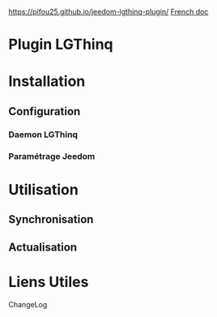 https://pifou25.github.io/jeedom-lgthinq-plugin/ [French doc](https://pifou25.github.io/jeedom-lgthinq-plugin/fr_FR)

# Plugin LGThinq

# Installation

## Configuration

### Daemon LGThinq

### Paramétrage Jeedom

# Utilisation

## Synchronisation

## Actualisation

# Liens Utiles

ChangeLog
